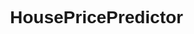 # HousePricePredictor
>
><!DOCTYPE html>
<html lang="en">

<head>
    <meta charset="UTF-8">
    <meta http-equiv="X-UA-Compatible" content="IE=edge">
    <meta name="viewport" content="width=device-width, initial-scale=1.0">
    <title>House Price Predictions</title>
    <style>
        body {
            font-family: Arial, sans-serif;
            line-height: 1.6;
            margin: 0 auto;
            max-width: 800px;
            padding: 20px;
        }
        
        h1 {
            color: #333366;
        }
        
        h2 {
            border-bottom: 2px solid #333366;
            color: #333366;
            padding-bottom: 5px;
        }
        
        ul, ol {
            margin: 0;
            padding: 0 20px;
        }
        
        code {
            background-color: #f4f4f4;
            border: 1px solid #ddd;
            border-radius: 3px;
            font-family: monospace;
            padding: 2px 5px;
        }
        
        a {
            color: #333366;
            text-decoration: none;
        }
    </style>
</head>

<body>

    <h1>House Price Predictions: A Data-Driven Approach</h1>

    <h2>Introduction</h2>
    <p>This project focuses on predicting house prices using various features such as the size of the house, number of bedrooms, bathrooms, and location coordinates. The project employs linear models to analyze the relationship between features and house prices, and to make predictions.</p>

    <h2>Data Description</h2>
    <p>The dataset used in this project contains information about various houses, including:</p>
    <ul>
        <li><code>house_size</code>: The size of the house in square feet.</li>
        <li><code>bed</code>: The number of bedrooms.</li>
        <li><code>bath</code>: The number of bathrooms.</li>
        <li><code>Latitude</code>: The latitude coordinate of the house.</li>
        <li><code>Longitude</code>: The longitude coordinate of the house.</li>
        <li><code>price</code>: The price of the house.</li>
    </ul>



<h2>Results</h2>
<p>The project employs linear regression models, including Lasso regression, to predict house prices. The models were evaluated using cross-validation. Lasso regression with tuned hyperparameters achieved the best performance with a testing score of 87.26%.</p>



</body>

</html>


